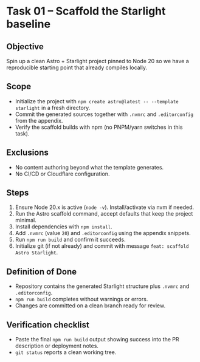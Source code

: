# Task 01 – Scaffold the Starlight baseline

## Objective
Spin up a clean Astro + Starlight project pinned to Node 20 so we have a reproducible starting point that already compiles locally.

## Scope
- Initialize the project with `npm create astro@latest -- --template starlight` in a fresh directory.
- Commit the generated sources together with `.nvmrc` and `.editorconfig` from the appendix.
- Verify the scaffold builds with npm (no PNPM/yarn switches in this task).

## Exclusions
- No content authoring beyond what the template generates.
- No CI/CD or Cloudflare configuration.

## Steps
1. Ensure Node 20.x is active (`node -v`). Install/activate via nvm if needed.
2. Run the Astro scaffold command, accept defaults that keep the project minimal.
3. Install dependencies with `npm install`.
4. Add `.nvmrc` (value `20`) and `.editorconfig` using the appendix snippets.
5. Run `npm run build` and confirm it succeeds.
6. Initialize git (if not already) and commit with message `feat: scaffold Astro Starlight`.

## Definition of Done
- Repository contains the generated Starlight structure plus `.nvmrc` and `.editorconfig`.
- `npm run build` completes without warnings or errors.
- Changes are committed on a clean branch ready for review.

## Verification checklist
- Paste the final `npm run build` output showing success into the PR description or deployment notes.
- `git status` reports a clean working tree.
